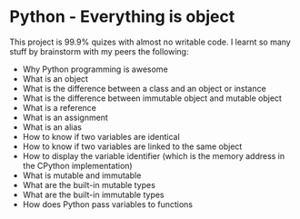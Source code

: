 # Python - Everything is object
This project is 99.9% quizes with almost no writable code. I learnt so many stuff by brainstorm with my peers the following:

- Why Python programming is awesome
- What is an object
- What is the difference between a class and an object or instance
- What is the difference between immutable object and mutable object
- What is a reference
- What is an assignment
- What is an alias
- How to know if two variables are identical
- How to know if two variables are linked to the same object
- How to display the variable identifier (which is the memory address in the CPython implementation)
- What is mutable and immutable
- What are the built-in mutable types
- What are the built-in immutable types
- How does Python pass variables to functions
